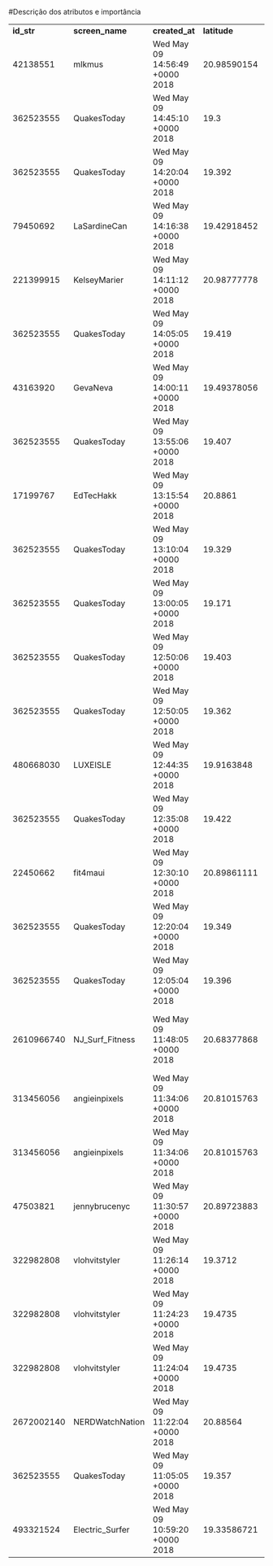 #Descrição dos atributos e importância



| | | | | | |
| --- | --- | --- | --- | --- | --- |
| **id_str** | **screen_name** | **created_at** | **latitude** | **longitude** | **text** |
| 42138551 | mlkmus | Wed May 09 14:56:49 +0000 2018 | 20.98590154 | -156.66873096 | Happy #WhaleWednesday - Humpback Whale Fluke taken from aboard the |
| 362523555 | QuakesToday | Wed May 09 14:45:10 +0000 2018 | 19.3 | -155.248 | 1.9 magnitude #earthquake. 16 km from #Volcano, HI, United State |
| 362523555 | QuakesToday | Wed May 09 14:20:04 +0000 2018 | 19.392 | -154.928 | 2.3 magnitude #earthquake. 9 km from Leilani Estates, HI, #UnitedState |
| 79450692 | LaSardineCan | Wed May 09 14:16:38 +0000 2018 | 19.42918452 | -155.25757285 | Just posted a photo @ Hawaii Volcanoes National Par |
| 221399915 | KelseyMarier | Wed May 09 14:11:12 +0000 2018 | 20.98777778 | -156.66777778 | Collect moments, not things @ Napili, Hawai |
| 362523555 | QuakesToday | Wed May 09 14:05:05 +0000 2018 | 19.419 | -154.909 | 1.8 magnitude #earthquake. 6 km from #LeilaniEstates, HI, United State |
| 43163920 | GevaNeva | Wed May 09 14:00:11 +0000 2018 | 19.49378056 | -155.00968889 | Island Of Hawai'i Volcano UpdateOfficial Statement On Current |
| 362523555 | QuakesToday | Wed May 09 13:55:06 +0000 2018 | 19.407 | -155.266 | 2.1 magnitude #earthquake. 5 km from Volcano, #HI, United State |
| 17199767 | EdTecHakk | Wed May 09 13:15:54 +0000 2018 | 20.8861 | -156.675 | Happy Birthday to my beautiful wife, and |
| 362523555 | QuakesToday | Wed May 09 13:10:04 +0000 2018 | 19.329 | -155.104 | 1.8 magnitude #earthquake. 19 km from Volcano, #HI, United State |
| 362523555 | QuakesToday | Wed May 09 13:00:05 +0000 2018 | 19.171 | -155.134 | 2.2 magnitude #earthquake. 32 km from Volcano, HI, #UnitedState |
| 362523555 | QuakesToday | Wed May 09 12:50:06 +0000 2018 | 19.403 | -155.292 | 1.9 magnitude #earthquake. 8 km from #Volcano, HI, #UnitedState |
| 362523555 | QuakesToday | Wed May 09 12:50:05 +0000 2018 | 19.362 | -155.005 | 2.3 magnitude #earthquake. 15 km from Leilani Estates, HI, #UnitedState |
| 480668030 | LUXEISLE | Wed May 09 12:44:35 +0000 2018 | 19.9163848 | -155.88579531 | Wednesday Wanderlust. Thinking of The Big Island 🌴 and what they are |
| 362523555 | QuakesToday | Wed May 09 12:35:08 +0000 2018 | 19.422 | -154.858 | 2.0 magnitude #earthquake. 8 km from Leilani Estates, HI, #UnitedState |
| 22450662 | fit4maui | Wed May 09 12:30:10 +0000 2018 | 20.89861111 | -156.43055556 | It’s travel time! Super comfy flight OGG to Dallas with full lay |
| 362523555 | QuakesToday | Wed May 09 12:20:04 +0000 2018 | 19.349 | -155.083 | 2.0 magnitude #earthquake. 18 km from #FernAcres, HI, United State |
| 362523555 | QuakesToday | Wed May 09 12:05:04 +0000 2018 | 19.396 | -155.016 | 1.7 magnitude #earthquake. 13 km from Leilani Estates, #HI, United State |
| 2610966740 | NJ_Surf_Fitness | Wed May 09 11:48:05 +0000 2018 | 20.68377868 | -156.4417521 | Anti-gravity #lightrays #underwaterabyss #ocean #pacificocean #water |
| 313456056 | angieinpixels | Wed May 09 11:34:06 +0000 2018 | 20.81015763 | -156.62372105 | Cuteness  overload and I just can’t get enough of this day. This |
| 313456056 | angieinpixels | Wed May 09 11:34:06 +0000 2018 | 20.81015763 | -156.62372105 | Cuteness  overload and I just can’t get enough of this day. This |
| 47503821 | jennybrucenyc | Wed May 09 11:30:57 +0000 2018 | 20.89723883 | -156.70092951 | Hold on. There is land in sight. 🌟 #lifesaver #holdon #dontgiveup |
| 322982808 | vlohvitstyler | Wed May 09 11:26:14 +0000 2018 | 19.3712 | -155.205 | Took a small hike for the view. And it was cold. @ Puʻu Huluhul |
| 322982808 | vlohvitstyler | Wed May 09 11:24:23 +0000 2018 | 19.4735 | -154.92 | Hurts when you just gotta stare all over social media wishing you |
| 322982808 | vlohvitstyler | Wed May 09 11:24:04 +0000 2018 | 19.4735 | -154.92 | 😂😂😂| Original post: kidbranzhawaii | Source: CBS. | #hawaii #viral |
| 2672002140 | NERDWatchNation | Wed May 09 11:22:04 +0000 2018 | 20.88564 | -156.47766 | ___roncat___ does it again! Thank you for creating a beautiful piece |
| 362523555 | QuakesToday | Wed May 09 11:05:05 +0000 2018 | 19.357 | -155.03 | 2.0 magnitude #earthquake. 17 km from Leilani Estates, #HI, United State |
| 493321524 | Electric_Surfer | Wed May 09 10:59:20 +0000 2018 | 19.33586721 | -155.21707535 | 🤙, If Surfers Aren't Gonna Save The 🌎 Who On 🌏 Will?! @ Surfers |
